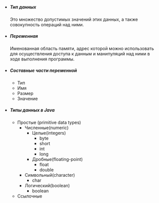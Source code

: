  * ##### Тип данных
   
   Это множество допустимых значений этих данных, а также
   совокупность операций над ними.
   
 * ##### Переменная
 
   Именованная область памяти, адрес которой можно использовать
   для осуществления доступа к данным и манипуляций над ними в ходе
   выполнения программы.  
   
 * ##### Составные части переменной 
   + Тип 
   + Имя
   + Размер
   + Значение 
   
 * ##### Типы данных в Java
 
   + Простые (primitive data types)
      - Численные(numeric)
        - Целые(integers)
          - byte
          - short
          - int
          - long
        - Дробные(floating-point)
          - float
          - double
      - Символьный(character)
        - char
      - Логический(boolean)
        - boolean
   + Ссылочные
     